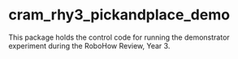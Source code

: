 # cram_rhy3_pickandplace_demo
This package holds the control code for running the demonstrator experiment during the RoboHow Review, Year 3.
